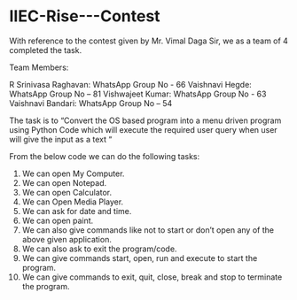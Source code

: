 # IIEC-Rise---Contest
With reference to the contest given by Mr. Vimal Daga Sir, we as a team of 4 completed the task.

Team Members: 

R Srinivasa Raghavan: WhatsApp Group No - 66
Vaishnavi Hegde: WhatsApp Group No – 81
Vishwajeet Kumar: WhatsApp Group No - 63
Vaishnavi Bandari: WhatsApp Group No – 54

The task is to “Convert the OS based program into a menu driven program using Python Code which will execute the required user query when user will give the input as a text “

From the below code we can do the following tasks:

1.	We can open My Computer.
2.	We can open Notepad.
3.	We can open Calculator.
4.	We can Open Media Player.
5.	We can ask for date and time.
6.	We can open paint.
7.	We can also give commands like not to start or don’t open any of the above given application.
8.	We can also ask to exit the program/code.
9.	We can give commands start, open, run and execute to start the program.
10.	We can give commands to exit, quit, close, break and stop to terminate the program.
